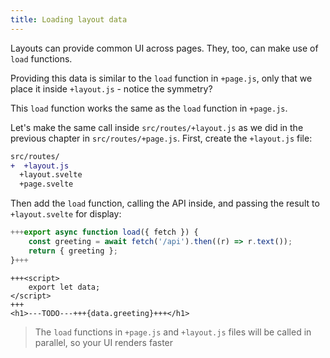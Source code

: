 ```yaml
---
title: Loading layout data
---
```


Layouts can provide common UI across pages. They, too, can make use of `load` functions.

Providing this data is similar to the `load` function in `+page.js`, only that we place it inside `+layout.js` - notice the symmetry?

This `load` function works the same as the `load` function in `+page.js`.

Let's make the same call inside `src/routes/+layout.js` as we did in the previous chapter in `src/routes/+page.js`. First, create the `+layout.js` file:

```diff
src/routes/
+  +layout.js
  +layout.svelte
  +page.svelte
```

Then add the `load` function, calling the API inside, and passing the result to `+layout.svelte` for display:

```js
+++export async function load({ fetch }) {
	const greeting = await fetch('/api').then((r) => r.text());
	return { greeting };
}+++
```

```svelte
+++<script>
	export let data;
</script>
+++
<h1>---TODO---+++{data.greeting}+++</h1>
```

> The `load` functions in `+page.js` and `+layout.js` files will be called in parallel, so your UI renders faster
